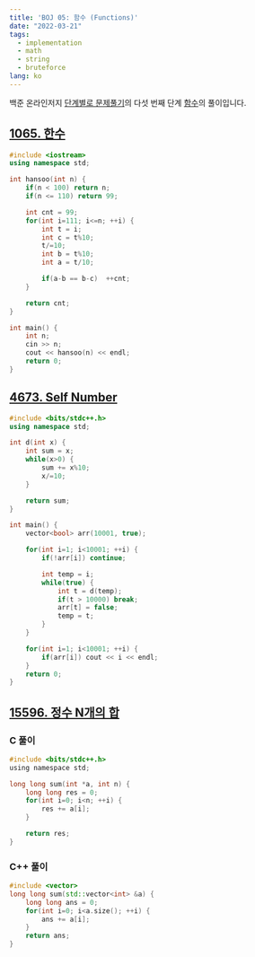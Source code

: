 ```yaml
---
title: 'BOJ 05: 함수 (Functions)'
date: "2022-03-21"
tags: 
  - implementation
  - math
  - string
  - bruteforce
lang: ko
---
```


백준 온라인저지 [단계별로 문제풀기](https://www.acmicpc.net/step)의 다섯 번째 단계 [함수](https://www.acmicpc.net/step/5)의 풀이입니다.

## [1065. 한수](https://www.acmicpc.net/problem/1065)

```cpp
#include <iostream>
using namespace std;

int hansoo(int n) {
    if(n < 100) return n;
    if(n <= 110) return 99;

    int cnt = 99;
    for(int i=111; i<=n; ++i) {
        int t = i;
        int c = t%10;
        t/=10;
        int b = t%10;
        int a = t/10;

        if(a-b == b-c)  ++cnt;
    }

    return cnt;
}

int main() {
    int n; 
    cin >> n;
    cout << hansoo(n) << endl;
    return 0;
}
```

## [4673. Self Number](https://www.acmicpc.net/problem/4673)

```cpp
#include <bits/stdc++.h>
using namespace std;

int d(int x) {
    int sum = x;
    while(x>0) {
        sum += x%10;
        x/=10;
    }

    return sum;
}

int main() {
    vector<bool> arr(10001, true);

    for(int i=1; i<10001; ++i) {
        if(!arr[i]) continue;

        int temp = i;
        while(true) {
            int t = d(temp);
            if(t > 10000) break;
            arr[t] = false;
            temp = t;
        }
    }

    for(int i=1; i<10001; ++i) {
        if(arr[i]) cout << i << endl;
    }
    return 0;
}
```

## [15596. 정수 N개의 합](https://www.acmicpc.net/problem/15596)

### C 풀이 
```c
#include <bits/stdc++.h>
using namespace std;

long long sum(int *a, int n) {
    long long res = 0;
    for(int i=0; i<n; ++i) {
        res += a[i];
    }

    return res;
}
```

### C++ 풀이
```cpp
#include <vector>
long long sum(std::vector<int> &a) {
    long long ans = 0;
    for(int i=0; i<a.size(); ++i) {
        ans += a[i];
    }
    return ans;
}
```